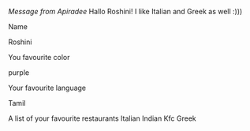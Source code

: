 
_Message from Apiradee_
Hallo Roshini!
I like Italian and Greek as well :)))

Name 

Roshini


You favourite color

purple


Your favourite language

Tamil


A list of your favourite restaurants
Italian
Indian
Kfc
Greek
